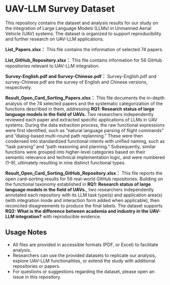 # UAV-LLM Survey Dataset

This repository contains the dataset and analysis results for our study on the integration of Large Language Models (LLMs) in Unmanned Aerial Vehicle (UAV) systems. The dataset is organized to support reproducibility and further research on UAV-LLM applications.

**List_Papers.xlsx：** This file contains the information of selected 74 papers.

**List_GitHub_Repository.xlsx：** This file contains information for 56 GitHub repositories relevant to UAV-LLM integration.

**Survey-English.pdf and Survey-Chinese.pdf：** Survey-English.pdf and survey-Chinese.pdf are the survey of English and Chinese versions, respectively.

**Result_Open_Card_Sorting_Papers.xlsx：** This file documents the in-depth analysis of the 74 selected papers and the systematic categorization of the functions described in them, addressing **RQ1: Research status of large language models in the field of UAVs.** Two researchers independently reviewed each paper and extracted specific applications of LLMs in UAV systems. During the data extraction process, the raw functional expressions were first identified, such as “natural language parsing of flight commands” and “dialog-based multi-round path replanning.” These were then condensed into standardized functional intents with unified naming, such as “task parsing” and “path reasoning and planning.” Subsequently, similar functions were grouped into higher-level categories based on their semantic relevance and technical implementation logic, and were numbered (1–9), ultimately resulting in nine distinct functional types.

**Result_Open_Card_Sorting_GitHub_Repository.xlsx：** This file reports the open card–sorting results for 56 real-world GitHub repositories. Building on the functional taxonomy established in **RQ1: Research status of large language models in the field of UAVs.**, two researchers independently annotated each repository with its LLM task type(s) and application area(s) (with integration mode and interaction form added when applicable), then reconciled disagreements to produce the final labels. The dataset supports **RQ2: What is the difference between academia and industry in the UAV-LLM integration?** with reproducible evidence.

## Usage Notes
- All files are provided in accessible formats (PDF, or Excel) to facilitate analysis.  
- Researchers can use the provided datasets to replicate our analysis, explore UAV-LLM functionalities, or extend the study with additional repositories or papers.  
- For questions or suggestions regarding the dataset, please open an issue in this repository.
